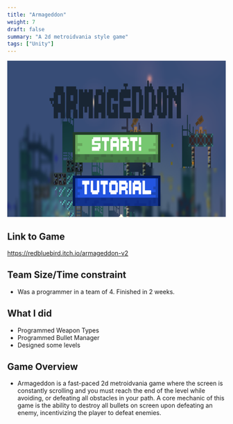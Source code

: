 ```yaml
---
title: "Armageddon"
weight: 7
draft: false
summary: "A 2d metroidvania style game"
tags: ["Unity"]
---
```

<p><img src="featured.png" width="640" height = "360"></p>

## Link to Game
https://redbluebird.itch.io/armageddon-v2

## Team Size/Time constraint
- Was a programmer in a team of 4. Finished in 2 weeks.

## What I did
- Programmed Weapon Types
- Programmed Bullet Manager
- Designed some levels

## Game Overview
- Armageddon is a fast-paced 2d metroidvania game where the screen is constantly scrolling and you must reach the end of the level while avoiding, or defeating all obstacles in your path. A core mechanic of this game is the ability to destroy all bullets on screen upon defeating an enemy, incentivizing the player to defeat enemies.


